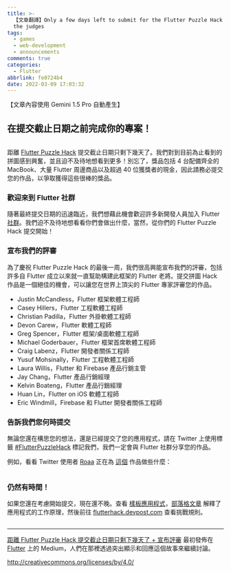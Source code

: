 ```yaml
---
title: >-
  【文章翻譯】Only a few days left to submit for the Flutter Puzzle Hack + announcing
  the judges
tags:
  - games
  - web-development
  - announcements
comments: true
categories:
  - Flutter
abbrlink: fe0724b4
date: 2022-03-09 17:03:32
---
```


【文章內容使用 Gemini 1.5 Pro 自動產生】

## 在提交截止日期之前完成你的專案！

<figure>
<img alt="" src="https://cdn-images-1.medium.com/max/512/0*LgF82TK9xt1aI14Y" />
</figure>

距離 [Flutter Puzzle Hack](https://flutterhack.devpost.com/) 提交截止日期只剩下幾天了。我們對到目前為止看到的拼圖感到興奮，並且迫不及待地想看到更多！別忘了，獎品包括 4 台配備齊全的 MacBook、大量 Flutter 周邊商品以及超過 40 位獲獎者的現金，因此請務必提交您的作品，以爭取獲得這些很棒的獎品。

### 歡迎來到 Flutter 社群

隨著最終提交日期的迅速臨近，我們想藉此機會歡迎許多新開發人員加入 Flutter [社群](https://flutter.dev/community)。我們迫不及待地想看看你們會做出什麼，當然，從你們的 Flutter Puzzle Hack 提交開始！

### 宣布我們的評審

為了慶祝 Flutter Puzzle Hack 的最後一周，我們很高興能宣布我們的評審，包括許多自 Flutter 成立以來就一直幫助構建此框架的 Flutter 老將。提交拼圖 Hack 作品是一個絕佳的機會，可以讓您在世界上頂尖的 Flutter 專家評審您的作品。

* Justin McCandless，Flutter 框架軟體工程師
* Casey Hillers，Flutter 工程軟體工程師
* Christian Padilla，Flutter 外掛軟體工程師
* Devon Carew，Flutter 軟體工程師
* Greg Spencer，Flutter 框架/桌面軟體工程師
* Michael Goderbauer，Flutter 框架首席軟體工程師
* Craig Labenz，Flutter 開發者關係工程師
* Yusuf Mohsinally，Flutter 工程軟體工程師
* Laura Willis，Flutter 和 Firebase 產品行銷主管
* Jay Chang，Flutter 產品行銷經理
* Kelvin Boateng，Flutter 產品行銷經理
* Huan Lin，Flutter on iOS 軟體工程師
* Eric Windmill，Firebase 和 Flutter 開發者關係工程師

### 告訴我們您何時提交

無論您還在構思您的想法，還是已經提交了您的應用程式，請在 Twitter 上使用標籤 [\#FlutterPuzzleHack](https://twitter.com/hashtag/flutterpuzzlehack) 標記我們，我們一定會與 Flutter 社群分享您的作品。

例如，看看 Twitter 使用者 [Roaa](https://twitter.com/roaakdm/status/1493614287515967492) 正在為 [這個](https://twitter.com/timsneath/status/1493626374610845696?s=20&amp;t=q7LNbDwEVprqvF9MdRozKg) 作品做些什麼：

<figure>
<img alt="" src="https://cdn-images-1.medium.com/max/1024/0*A_NEHVtXjdO7Cu0T" />
</figure>

### 仍然有時間！

如果您還在考慮開始提交，現在還不晚。查看 [樣板應用程式](https://flutter.github.io/samples/slide_puzzle.html)，[部落格文章](https://medium.com/flutter/how-to-build-your-own-flutter-slide-puzzle-93721ac5fad2) 解釋了應用程式的工作原理，然後前往 [flutterhack.devpost.com](https://flutterhack.devpost.com/) 查看挑戰規則。

<img src="https://medium.com/_/stat?event=post.clientViewed&referrerSource=full_rss&postId=3b9f4817ae55" width="1" height="1" alt=""><hr><p><a href="https://medium.com/flutter/only-a-few-days-left-to-submit-for-the-flutter-puzzle-hack-announcing-the-judges-3b9f4817ae55">距離 Flutter Puzzle Hack 提交截止日期只剩下幾天了 + 宣布評審</a> 最初發佈在 <a href="https://medium.com/flutter">Flutter</a> 上的 Medium，人們在那裡透過突出顯示和回應這個故事來繼續討論。</p>


http://creativecommons.org/licenses/by/4.0/